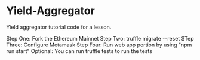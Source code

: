 # Yield-Aggregator
Yield aggregator tutorial code for a lesson.

Step One: Fork the Ethereum Mainnet
Step Two: truffle migrate --reset
STep Three: Configure Metamask
Step Four: Run web app portion by using "npm run start"
Optional: You can run truffle tests to run the tests
